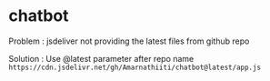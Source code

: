 # chatbot

Problem : jsdeliver not providing the latest files from github repo

Solution : Use @latest parameter after repo name 
           `https://cdn.jsdelivr.net/gh/Amarnathiiti/chatbot@latest/app.js`
